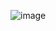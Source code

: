 ![image](https://user-images.githubusercontent.com/8172631/124635778-70b9b980-de4d-11eb-978e-d42a32bf844a.png)
